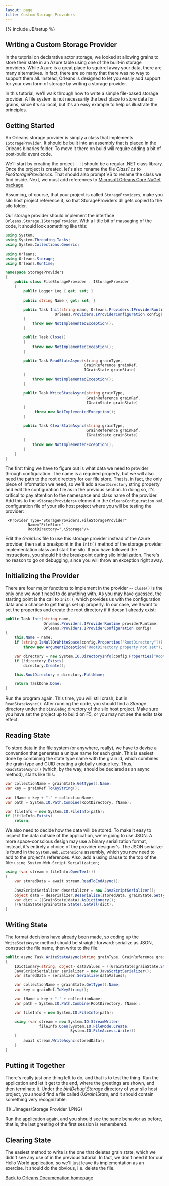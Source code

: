 ```yaml
---
layout: page
title: Custom Storage Providers
---
```

{% include JB/setup %}


## Writing a Custom Storage Provider

In the tutorial on declarative actor storage, we looked at allowing grains to store their state in an Azure table using one of the built-in storage providers. 
While Azure is a great place to squirrel away your data, there are many alternatives. 
In fact, there are so many that there was no way to support them all. 
Instead, Orleans is designed to let you easily add support for your own form of storage by writing a storage provider.

In this tutorial, we'll walk through how to write a simple file-based storage provider. 
A file system is not necessarily the best place to store data for grains, since it's so local, but it's an easy example to help us illustrate the principles.

## Getting Started
An Orleans storage provider is simply a class that implements `IStorageProvider`. 
It should be built into an assembly that is placed in the Orleans binaries folder. 
To move it there on build will require adding a bit of post-build event code.

We'll start by creating the project -- it should be a regular .NET class library. 
Once the project is created, let's also rename the file _Class1.cs_ to _FileStorageProvider.cs_. 
That should also prompt VS to rename the class we find inside. 
Next, we must add references to [Microsoft.Orleans.Core NuGet package](https://www.nuget.org/packages/Microsoft.Orleans.Core/).

Assuming, of course, that your project is called `StorageProviders`, make you silo host project reference it, so that StorageProviders.dll gets copied to the silo folder.

Our storage provider should implement the interface `Orleans.Storage.IStorageProvider`. 
With a little bit of massaging of the code, it should look something like this:

``` csharp
using System;
using System.Threading.Tasks;
using System.Collections.Generic;

using Orleans;
using Orleans.Storage;
using Orleans.Runtime;

namespace StorageProviders
{
    public class FileStorageProvider : IStorageProvider
    {
        public Logger Log { get; set; }

        public string Name { get; set; }

        public Task Init(string name, Orleans.Providers.IProviderRuntime providerRuntime, 
                      Orleans.Providers.IProviderConfiguration config)
        {
            throw new NotImplementedException();
        }

        public Task Close()
        {
            throw new NotImplementedException();
        }

        public Task ReadStateAsync(string grainType,
                                   GrainReference grainRef,
                                   IGrainState grainState)
        {
            throw new NotImplementedException();
        }

        public Task WriteStateAsync(string grainType,
                                    GrainReference grainRef,
                                    IGrainState grainState)
        {
             throw new NotImplementedException();
        }

        public Task ClearStateAsync(string grainType,
                                    GrainReference grainRef,
                                    IGrainState grainState)
        {
            throw new NotImplementedException();
        }
    }
}
```

The first thing we have to figure out is what data we need to provider through configuration. 
The name is a required property, but we will also need the path to the root directory for our file store. 
That is, in fact, the only piece of information we need, so we'll add a `RootDirectory` string property and edit the configuration file as in the previous section. 
In doing so, it's critical to pay attention to the namespace and class name of the provider. 
Add this to the `<StorageProviders>` element in the `OrleansConfiguration.xml` configuration file of your silo host project where you will be testing the provider:


     <Provider Type="StorageProviders.FileStorageProvider"
              Name="FileStore"
              RootDirectory=".\Storage"/>


Edit the _Grain1.cs_ file to use this storage provider instead of the Azure provider, then set a breakpoint in the `Init()` method of the storage provider implementation class and start the silo. 
If you have followed the instructions, you should hit the breakpoint during silo initialization. 
There's no reason to go on debugging, since you will throw an exception right away.

## Initializing the Provider
There are four major functions to implement in the provider -- `Close()` is the only one we won't need to do anything with. 
As you may have guessed, the starting point is the call to `Init()`, which provides us with the configuration data and a chance to get things set up properly. 
In our case, we'll want to set the properties and create the root directory if it doesn't already exist:

``` csharp
public Task Init(string name,
                 Orleans.Providers.IProviderRuntime providerRuntime,
                 Orleans.Providers.IProviderConfiguration config)
{
    this.Name = name;
    if (string.IsNullOrWhiteSpace(config.Properties["RootDirectory"]))
        throw new ArgumentException("RootDirectory property not set");

    var directory = new System.IO.DirectoryInfo(config.Properties["RootDirectory"]);
    if (!directory.Exists)
        directory.Create();

    this.RootDirectory = directory.FullName;

    return TaskDone.Done;
}
```

Run the program again. 
This time, you will still crash, but in `ReadStateAsync()`. 
After running the code, you should find a _Storage_ directory under the `bin\Debug` directory of the silo host project. 
Make sure you have set the project up to build on F5, or you may not see the edits take effect.

## Reading State
To store data in the file system (or anywhere, really), we have to devise a convention that generates a unique name for each grain. 
This is easiest done by combining the state type name with the grain id, which combines the grain type and GUID creating a globally unique key. 
Thus, `ReadStateAsync()` (which, by the way, should be declared as an async method), starts like this:


``` csharp
var collectionName = grainState.GetType().Name;
var key = grainRef.ToKeyString();

var fName = key + "." + collectionName;
var path = System.IO.Path.Combine(RootDirectory, fName);

var fileInfo = new System.IO.FileInfo(path);
if (!fileInfo.Exists)
    return; 
```

We also need to decide how the data will be stored. 
To make it easy to inspect the data outside of the application, we're going to use JSON. 
A more space-conscious design may use a binary serialization format, instead, it's entirely a choice of the provider designer's. 
The JSON serializer is found in the `System.Web.Extensions` assembly, which you now need to add to the project's references. 
Also, add a using clause to the top of the file: `using System.Web.Script.Serialization;`

``` csharp
using (var stream = fileInfo.OpenText())
{
    var storedData = await stream.ReadToEndAsync();

    JavaScriptSerializer deserializer = new JavaScriptSerializer();
    object data = deserializer.Deserialize(storedData, grainState.GetType());
    var dict = ((GrainState)data).AsDictionary();
    ((GrainState)grainState.State).SetAll(dict);
} 
```

## Writing State
The format decisions have already been made, so coding up the `WriteStateAsync` method should be straight-forward: serialize as JSON, construct the file name, then write to the file:


``` csharp
public async Task WriteStateAsync(string grainType, GrainReference grainRef, IGrainState grainState)
{
    IDictionary<string, object> dataValues = ((GrainState)grainState.State).AsDictionary();
    JavaScriptSerializer serializer = new JavaScriptSerializer();
    var storedData = serializer.Serialize(dataValues);

    var collectionName = grainState.GetType().Name;
    var key = grainRef.ToKeyString();

    var fName = key + "." + collectionName;
    var path = System.IO.Path.Combine(RootDirectory, fName);

    var fileInfo = new System.IO.FileInfo(path);

    using (var stream = new System.IO.StreamWriter(
               fileInfo.Open(System.IO.FileMode.Create,
                             System.IO.FileAccess.Write)))
    {
        await stream.WriteAsync(storedData);
    }
} 
```

## Putting it Together

There's really just one thing left to do, and that is to test the thing. 
Run the application and let it get to the end, where the greetings are shown, and then terminate it. 
Under the _bin\Debug\Storage_ directory of your silo host project, you should find a file called _0.Grain1State_, and it should contain something very recognizable:

![](../Images/Storage Provider 1.PNG)

Run the application again, and you should see the same behavior as before, that is, the last greeting of the first session is remembered.

## Clearing State

The easiest method to write is the one that deletes grain state, which we didn't see any use of in the previous tutorial. 
In fact, we don't need it for our Hello World application, so we'll just leave its implementation as an exercise. 
It should do the obvious, i.e. delete the file.

[Back to Orleans Documenation homepage](http://dotnet.github.io/orleans/)
